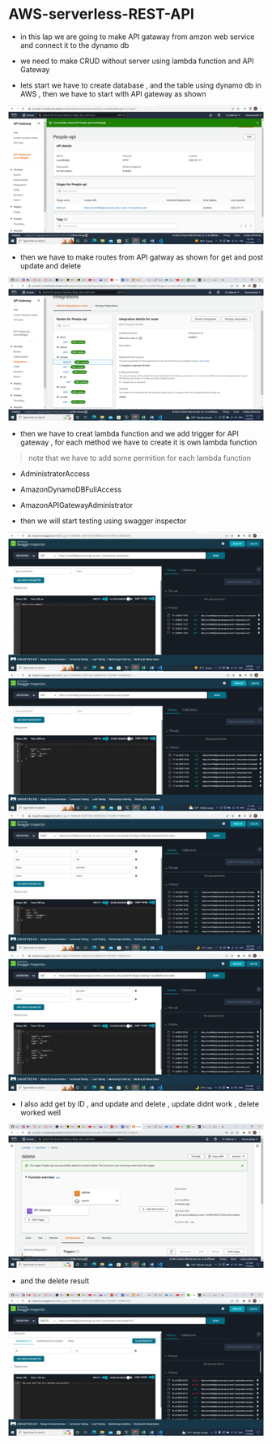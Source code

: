 # AWS-serverless-REST-API

* in this lap we are going to make API gataway from amzon web service and connect it to the dynamo db

* we need to make CRUD without server using lambda function and API Gateway

* lets start we have to create database , and the table using dynamo db in AWS , then we have to start with API gateway as shown 

![link](./image/Screenshot%20(425).png)

* then we have to make routes from API gatway as shown for get and post update and delete 

![link](./image/Screenshot%20(423).png)

* then we have to creat lambda function and we add trigger for API gateway , for each method we have to create it is own lambda function 

> note that we have to add some permition for each lambda function 
* AdministratorAccess
* AmazonDynamoDBFullAccess
* AmazonAPIGatewayAdministrator


* then we will start testing using swagger inspector 

![link](./image/Screenshot%20(427).png)
![link](./image/Screenshot%20(428).png)
![link](./image/Screenshot%20(429).png)
![link](./image/Screenshot%20(430).png)


* I also add get by ID , and update and delete , update didnt work , delete worked well 

![link](./image/Screenshot%20(422).png)

* and the delete result 

![link](./image/Screenshot%20(424).png)
